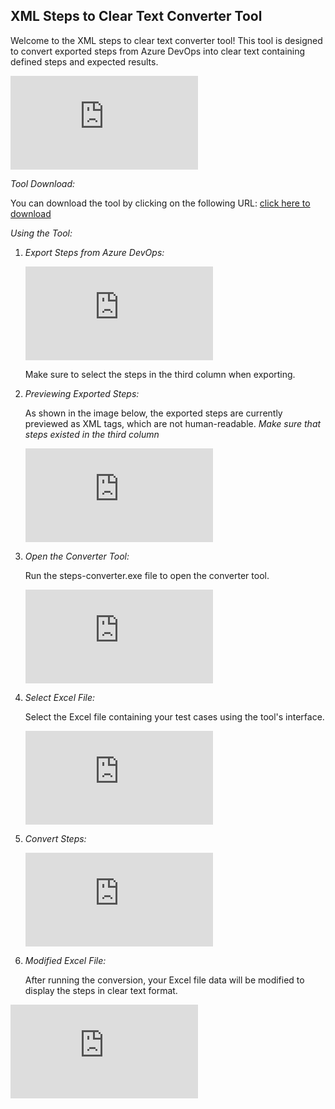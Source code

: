 ## XML Steps to Clear Text Converter Tool

Welcome to the XML steps to clear text converter tool! This tool is designed to convert exported steps from Azure DevOps into clear text containing defined steps and expected results.

![Final Result](https://www.gulfupp.com/do.php?img=62608)


*Tool Download:*

You can download the tool by clicking on the following URL: [click here to download](https://drive.google.com/file/d/1kv5I-h9929mfsiuUvpTDrKF5JauL0ho9/view?usp=drive_link)

*Using the Tool:*

1. *Export Steps from Azure DevOps:*

   
   
   ![Image of Exporting steps from Azure DevOps](https://www.gulfupp.com/do.php?img=62600)

   Make sure to select the steps in the third column when exporting.

3. *Previewing Exported Steps:*

   As shown in the image below, the exported steps are currently previewed as XML tags, which are not human-readable.
   *Make sure that steps existed in the third column*

   ![Image of Steps previewed as XML tags](https://www.gulfupp.com/do.php?img=62601)

5. *Open the Converter Tool:*

   Run the steps-converter.exe file to open the converter tool.

   ![Image of Steps converter tool](https://www.gulfupp.com/do.php?img=62602)

6. *Select Excel File:*

   Select the Excel file containing your test cases using the tool's interface.

   ![Image of Selecting Excel file](https://www.gulfupp.com/do.php?img=62603)

7. *Convert Steps:*

     ![Image of Selecting Excel file](https://www.gulfupp.com/do.php?img=62604)

8. *Modified Excel File:*

   After running the conversion, your Excel file data will be modified to display the steps in clear text format.

  ![Image of Modified Excel file](https://www.gulfupp.com/do.php?img=62605)
